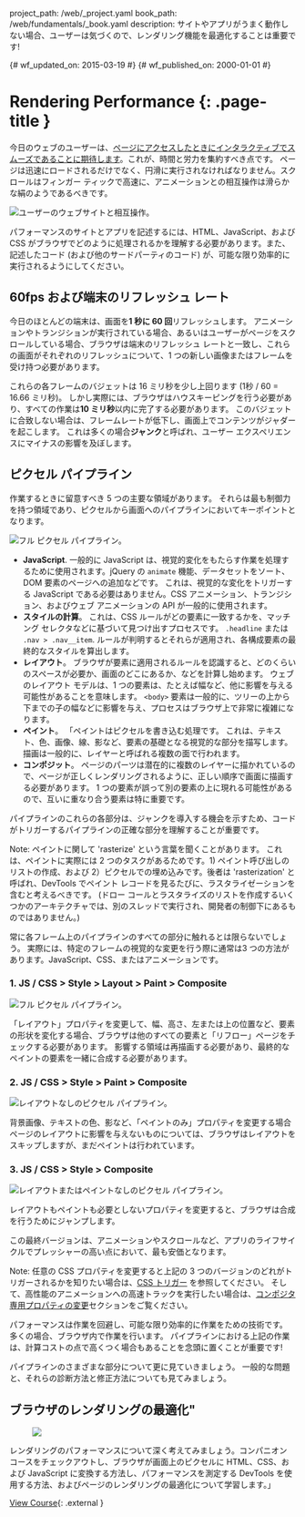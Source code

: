 project_path: /web/_project.yaml
book_path: /web/fundamentals/_book.yaml
description: サイトやアプリがうまく動作しない場合、ユーザーは気づくので、レンダリング機能を最適化することは重要です!

{# wf_updated_on: 2015-03-19 #}
{# wf_published_on: 2000-01-01 #}

# Rendering Performance {: .page-title }



今日のウェブのユーザーは、<a href="http://paul.kinlan.me/what-news-readers-want/">ページにアクセスしたときにインタラクティブでスムーズであることに期待します</a>。これが、時間と労力を集約すべき点です。 ページは迅速にロードされるだけでなく、円滑に実行されなければなりません。スクロールはフィンガー ティックで高速に、アニメーションとの相互操作は滑らかな絹のようであるべきです。

<img src="images/intro/response.jpg" class="center" alt="ユーザーのウェブサイトと相互操作。">

パフォーマンスのサイトとアプリを記述するには、HTML、JavaScript、および CSS がブラウザでどのように処理されるかを理解する必要があります。また、記述したコード (および他のサードパーティのコード) が、可能な限り効率的に実行されるようにしてください。

## 60fps および端末のリフレッシュ レート

今日のほとんどの端末は、画面を**1 秒に 60 回**リフレッシュします。 アニメーションやトランジションが実行されている場合、あるいはユーザーがページをスクロールしている場合、ブラウザは端末のリフレッシュ レートと一致し、これらの画面がそれぞれのリフレッシュについて、1 つの新しい画像またはフレームを受け持つ必要があります。

これらの各フレームのバジェットは 16 ミリ秒を少し上回ります (1秒 / 60 = 16.66 ミリ秒)。 しかし実際には、ブラウザはハウスキーピングを行う必要があり、すべての作業は**10 ミリ秒**以内に完了する必要があります。 このバジェットに合致しない場合は、フレームレートが低下し、画面上でコンテンツがジャダーを起こします。 これは多くの場合**ジャンク**と呼ばれ、ユーザー エクスペリエンスにマイナスの影響を及ぼします。

## ピクセル パイプライン
作業するときに留意すべき 5 つの主要な領域があります。 それらは最も制御力を持つ領域であり、ピクセルから画面へのパイプラインにおいてキーポイントとなります。

<img src="images/intro/frame-full.jpg" class="center" alt="フル ピクセル パイプライン。">

* **JavaScript**. 一般的に JavaScript は、視覚的変化をもたらす作業を処理するために使用されます。jQuery の `animate` 機能、データセットをソート、DOM 要素のページへの追加などです。 これは、視覚的な変化をトリガーする JavaScript である必要はありません。CSS アニメーション、トランジション、およびウェブ アニメーションの API が一般的に使用されます。
* **スタイルの計算**。 これは、CSS ルールがどの要素に一致するかを、マッチング セレクタなどに基づいて見つけ出すプロセスです。 `.headline` または `.nav > .nav__item`. ルールが判明するとそれらが適用され、各構成要素の最終的なスタイルを算出します。
* **レイアウト**。 ブラウザが要素に適用されるルールを認識すると、どのくらいのスペースが必要か、画面のどこにあるか、などを計算し始めます。 ウェブのレイアウト モデルは、1 つの要素は、たとえば幅など、他に影響を与える可能性があることを意味します。 `<body>` 要素は一般的に、ツリーの上から下までの子の幅などに影響を与え、プロセスはブラウザ上で非常に複雑になります。
* **ペイント**。 「ペイントはピクセルを書き込む処理です。 これは、テキスト、色、画像、線、影など、要素の基礎となる視覚的な部分を描写します。 描画は一般的に、レイヤーと呼ばれる複数の面で行われます。
* **コンポジット**。 ページのパーツは潜在的に複数のレイヤーに描かれているので、ページが正しくレンダリングされるように、正しい順序で画面に描画する必要があります。 1 つの要素が誤って別の要素の上に現れる可能性があるので、互いに重なり合う要素は特に重要です。

パイプラインのこれらの各部分は、ジャンクを導入する機会を示すため、コードがトリガーするパイプラインの正確な部分を理解することが重要です。

Note: ペイントに関して 'rasterize' という言葉を聞くことがあります。 これは、ペイントに実際には 2 つのタスクがあるためです。1) ペイント呼び出しのリストの作成、および 2）ピクセルでの埋め込みです。後者は 'rasterization' と呼ばれ、DevTools でペイント レコードを見るたびに、ラスタライゼーションを含むと考えるべきです。 (ドロー コールとラスタライズのリストを作成するいくつかのアーキテクチャでは、別のスレッドで実行され、開発者の制御下にあるものではありません。)

常に各フレーム上のパイプラインのすべての部分に触れるとは限らないでしょう。 実際には、特定のフレームの視覚的な変更を行う際に通常は3 つの方法があります。JavaScript、CSS、またはアニメーションです。

### 1. JS / CSS > Style > Layout > Paint > Composite

<img src="images/intro/frame-full.jpg" class="center" alt="フル ピクセル パイプライン。">

「レイアウト」プロパティを変更して、幅、高さ、左または上の位置など、要素の形状を変化する場合、ブラウザは他のすべての要素と「リフロー」ページをチェックする必要があります。 影響する領域は再描画する必要があり、最終的なペイントの要素を一緒に合成する必要があります。

### 2. JS / CSS > Style > Paint > Composite

<img src="images/intro/frame-no-layout.jpg" class="center" alt="レイアウトなしのピクセル パイプライン。">

背景画像、テキストの色、影など、「ペイントのみ」プロパティを変更する場合 ページのレイアウトに影響を与えないものについては、ブラウザはレイアウトをスキップしますが、まだペイントは行われています。

### 3. JS / CSS > Style > Composite

<img src="images/intro/frame-no-layout-paint.jpg" class="center" alt="レイアウトまたはペイントなしのピクセル パイプライン。">

レイアウトもペイントも必要としないプロパティを変更すると、ブラウザは合成を行うためにジャンプします。

この最終バージョンは、アニメーションやスクロールなど、アプリのライフサイクルでプレッシャーの高い点において、最も安価となります。

Note: 任意の CSS プロパティを変更すると上記の 3 つのバージョンのどれがトリガーされるかを知りたい場合は、<a href='http://csstriggers.com'>CSS トリガー</a> を参照してください。 そして、高性能のアニメーションへの高速トラックを実行したい場合は、<a href='stick-to-compositor-only-properties-and-manage-layer-count'>コンポジタ専用プロパティの変更</a>セクションをご覧ください。

パフォーマンスは作業を回避し、可能な限り効率的に作業をための技術です。 多くの場合、ブラウザ内で作業を行います。 パイプラインにおける上記の作業は、計算コストの点で高くつく場合もあることを念頭に置くことが重要です!

パイプラインのさまざまな部分について更に見ていきましょう。 一般的な問題と、それらの診断方法と修正方法についても見てみましょう。


## ブラウザのレンダリングの最適化"
<div class="attempt-right">
  <figure>
    <img src="images/rp-udacity.jpg">
  </figure>
</div>

レンダリングのパフォーマンスについて深く考えてみましょう。コンパニオン コースをチェックアウトし、ブラウザが画面上のピクセルに HTML、CSS、および JavaScript に変換する方法し、パフォーマンスを測定する DevTools を使用する方法、およびページのレンダリングの最適化について学習します。」

[View Course](https://udacity.com/ud860){: .external }



